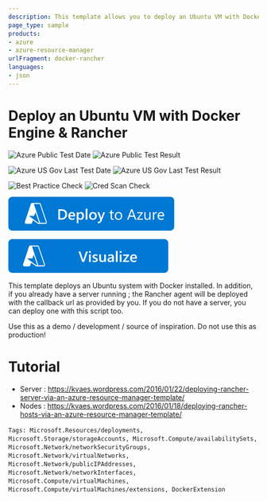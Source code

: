 ```yaml
---
description: This template allows you to deploy an Ubuntu VM with Docker (using the Docker Extension). In addition, the Rancher Server (or agent) will be deployed.
page_type: sample
products:
- azure
- azure-resource-manager
urlFragment: docker-rancher
languages:
- json
---
```

# Deploy an Ubuntu VM with Docker Engine & Rancher

![Azure Public Test Date](https://azurequickstartsservice.blob.core.windows.net/badges/demos/docker-rancher/PublicLastTestDate.svg)
![Azure Public Test Result](https://azurequickstartsservice.blob.core.windows.net/badges/demos/docker-rancher/PublicDeployment.svg)

![Azure US Gov Last Test Date](https://azurequickstartsservice.blob.core.windows.net/badges/demos/docker-rancher/FairfaxLastTestDate.svg)
![Azure US Gov Last Test Result](https://azurequickstartsservice.blob.core.windows.net/badges/demos/docker-rancher/FairfaxDeployment.svg)

![Best Practice Check](https://azurequickstartsservice.blob.core.windows.net/badges/demos/docker-rancher/BestPracticeResult.svg)
![Cred Scan Check](https://azurequickstartsservice.blob.core.windows.net/badges/demos/docker-rancher/CredScanResult.svg)

[![Deploy To Azure](https://raw.githubusercontent.com/Azure/azure-quickstart-templates/master/1-CONTRIBUTION-GUIDE/images/deploytoazure.svg?sanitize=true)](https://portal.azure.com/#create/Microsoft.Template/uri/https%3A%2F%2Fraw.githubusercontent.com%2FAzure%2Fazure-quickstart-templates%2Fmaster%2Fdemos%2Fdocker-rancher%2Fazuredeploy.json)

[![Visualize](https://raw.githubusercontent.com/Azure/azure-quickstart-templates/master/1-CONTRIBUTION-GUIDE/images/visualizebutton.svg?sanitize=true)](http://armviz.io/#/?load=https%3A%2F%2Fraw.githubusercontent.com%2FAzure%2Fazure-quickstart-templates%2Fmaster%2Fdemos%2Fdocker-rancher%2Fazuredeploy.json)

This template deploys an Ubuntu system with Docker installed. In addition, if you already have a server running ; the Rancher agent will be deployed with the callback url as provided by you. If you do not have a server, you can deploy one with this script too.

Use this as a demo / development / source of inspiration. Do not use this as production!

# Tutorial
* Server : https://kvaes.wordpress.com/2016/01/22/deploying-rancher-server-via-an-azure-resource-manager-template/
* Nodes : https://kvaes.wordpress.com/2016/01/18/deploying-rancher-hosts-via-an-azure-resource-manager-template/

`Tags: Microsoft.Resources/deployments, Microsoft.Storage/storageAccounts, Microsoft.Compute/availabilitySets, Microsoft.Network/networkSecurityGroups, Microsoft.Network/virtualNetworks, Microsoft.Network/publicIPAddresses, Microsoft.Network/networkInterfaces, Microsoft.Compute/virtualMachines, Microsoft.Compute/virtualMachines/extensions, DockerExtension`
